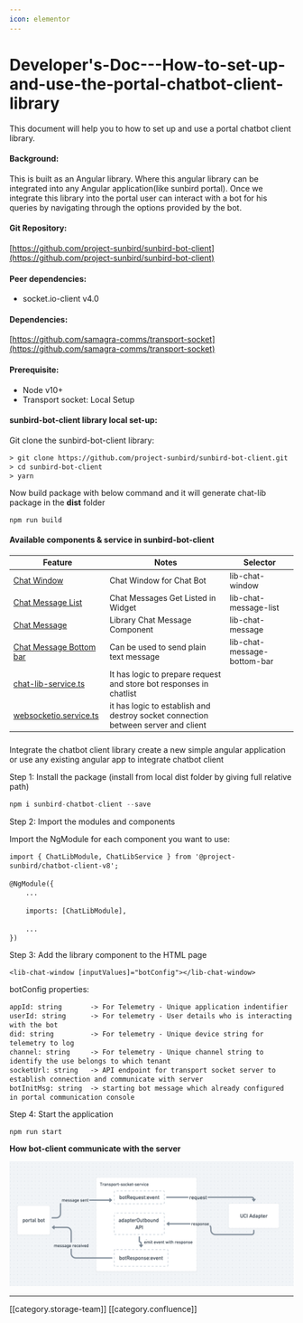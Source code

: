 ```yaml
---
icon: elementor
---
```


# Developer's-Doc---How-to-set-up-and-use-the-portal-chatbot-client-library

This document will help you to how to set up and use a portal chatbot client library.

#### Background:

This is built as an Angular library. Where this angular library can be integrated into any Angular application(like sunbird portal). Once we integrate this library into the portal user can interact with a bot for his queries by navigating through the options provided by the bot.

#### Git Repository:

[https://github.com/project-sunbird/sunbird-bot-client](https://github.com/project-sunbird/sunbird-bot-client)

#### Peer dependencies:

* socket.io-client v4.0

#### Dependencies:

[https://github.com/samagra-comms/transport-socket](https://github.com/samagra-comms/transport-socket)

#### Prerequisite:

* Node v10+
* Transport socket: Local Setup

#### sunbird-bot-client library local set-up:

Git clone the sunbird-bot-client library:

```
> git clone https://github.com/project-sunbird/sunbird-bot-client.git
> cd sunbird-bot-client 
> yarn
```

Now build package with below command and it will generate chat-lib package in the **dist** folder

```
npm run build
```

#### Available components & service in sunbird-bot-client

| Feature                                                                                                                                                      | Notes                                                                             | Selector                    |
| ------------------------------------------------------------------------------------------------------------------------------------------------------------ | --------------------------------------------------------------------------------- | --------------------------- |
| [Chat Window](https://github.com/project-sunbird/sunbird-bot-client/tree/master/projects/chat-lib/src/lib/chat-window)                                       | Chat Window for Chat Bot                                                          | lib-chat-window             |
| [Chat Message List](https://github.com/project-sunbird/sunbird-bot-client/tree/master/projects/chat-lib/src/lib/chat-message-list)                           | Chat Messages Get Listed in Widget                                                | lib-chat-message-list       |
| [Chat Message](https://github.com/project-sunbird/sunbird-bot-client/tree/master/projects/chat-lib/src/lib/chat-message)                                     | Library Chat Message Component                                                    | lib-chat-message            |
| [Chat Message Bottom bar](https://github.com/project-sunbird/sunbird-bot-client/tree/master/projects/chat-lib/src/lib/chat-message-bottom-bar)               | Can be used to send plain text message                                            | lib-chat-message-bottom-bar |
| [chat-lib-service.ts](https://github.com/Nik720/sunbird-bot-client/blob/SB-26255-socket-bot-integration/projects/chat-lib/src/lib/chat-lib.service.ts)       | It has logic to prepare request and store bot responses in chatlist               |                             |
| [websocketio.service.ts](https://github.com/Nik720/sunbird-bot-client/blob/SB-26255-socket-bot-integration/projects/chat-lib/src/lib/websocketio.service.ts) | it has logic to establish and destroy socket connection between server and client |                             |

###

Integrate the chatbot client library create a new simple angular application or use any existing angular app to integrate chatbot client

Step 1: Install the package (install from local dist folder by giving full relative path)

```js
npm i sunbird-chatbot-client --save 
```

Step 2: Import the modules and components

Import the NgModule for each component you want to use:

```
import { ChatLibModule, ChatLibService } from '@project-sunbird/chatbot-client-v8';

@NgModule({
    ...
    
    imports: [ChatLibModule],
    
    ...
})
```

Step 3: Add the library component to the HTML page

```
<lib-chat-window [inputValues]="botConfig"></lib-chat-window>
```

botConfig properties:

```
appId: string       -> For Telemetry - Unique application indentifier 
userId: string      -> For telemetry - User details who is interacting with the bot
did: string         -> For telemetry - Unique device string for telemetry to log
channel: string     -> For telemetry - Unique channel string to identify the use belongs to which tenant
socketUrl: string   -> API endpoint for transport socket server to establish connection and communicate with server
botInitMsg: string  -> starting bot message which already configured in portal communication console
```

Step 4: Start the application

```
npm run start
```

**How bot-client communicate with the server**

![](<../../../../../Design/FullExport/images/storage/Screenshot 2021-12-29 at 4.39.31 PM.png>)

***

\[\[category.storage-team]] \[\[category.confluence]]
